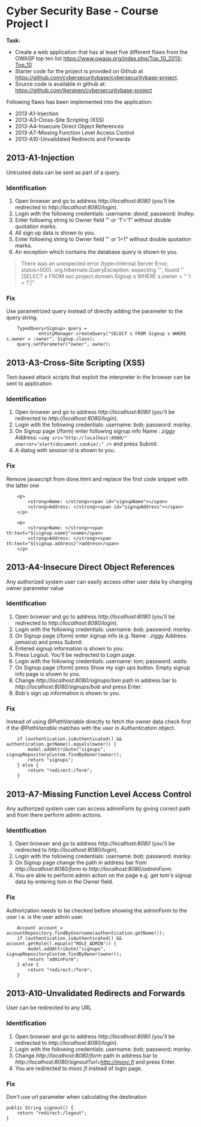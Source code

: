 # Cyber Security Base - Course Project I 

**Task:**
- Create a web application that has at least five different flaws from the OWASP top ten list 
  https://www.owasp.org/index.php/Top_10_2013-Top_10 
- Starter code for the project is provided on Github at https://github.com/cybersecuritybase/cybersecuritybase-project.
- Source code is available in github at: https://github.com/jkeranen/cybersecuritybase-project

Following flaws has been implemented into the application:
- 2013-A1-Injection
- 2013-A3-Cross-Site Scripting (XSS)
- 2013-A4-Insecure Direct Object References
- 2013-A7-Missing Function Level Access Control
- 2013-A10-Unvalidated Redirects and Forwards

## 2013-A1-Injection
Untrusted data can be sent as part of a query.
### Identification
1. Open browser and go to address *http://localhost:8080* (you'll be redirected to *http://localhost:8080/login*).
2. Login with the following credentials: username: *david*; password: *lindley*.
3. Enter following string to Owner field "' or '1'='1" without double quotation marks.
4. All sign up data is shown to you. 
5. Enter following string to Owner field "' or 1=1" without double quotation marks.
6. An exception which contains the database query is shown to you.
>There was an unexpected error (type=Internal Server Error, status=500).
>org.hibernate.QueryException: expecting ''', found '<EOF>' [SELECT s FROM sec.project.domain.Signup s WHERE s.owner = '' 1 = 1']" 
### Fix
Use parametrized query instead of directly adding the parameter to the query string. 
 
        TypedQuery<Signup> query =
                entityManager.createQuery("SELECT s FROM Signup s WHERE s.owner = :owner", Signup.class);
        query.setParameter("owner", owner);

## 2013-A3-Cross-Site Scripting (XSS)
Text-based attack scripts that exploit the interpreter in the browser can be sent to application
### Identification
1. Open browser and go to address *http://localhost:8080* (you'll be redirected to *http://localhost:8080/login*).
2. Login with the following credentials: username: *bob*; password: *marley*.
3. On Signup page (/form) enter following signup info 
Name : *ziggy* 
Address: *`<img src="http://localhost:8080/" onerror="alert(document.cookie);" />`* 
and press Submit.
4. A dialog with session id is shown to you.
### Fix
Remove javascript from done.html and replace the first code snippet with the latter one 

        <p>
            <strong>Name: </strong><span id="signupName"></span>
            <strong>Address: </strong><span id="signupAddress"></span>
        </p>
 
        <p>
            <strong>Name: </strong><span th:text="${signup.name}">name</span>
            <strong>Address: </strong><span th:text="${signup.address}">address</span>
        </p>


## 2013-A4-Insecure Direct Object References
Any authorized system user can easily access other user data by changing owner parameter value
### Identification
1. Open browser and go to address *http://localhost:8080* (you'll be redirected to *http://localhost:8080/login*).
2. Login with the following credentials: username: *bob*; password: *marley*.
3. On Signup page (/form) enter signup info (e.g. Name : *ziggy* Address: *jamaica*) and press Submit.
4. Entered signup information is shown to you. 
5. Press Logout. You'll be redirected to Login page.
6. Login with the following credentials: username: *tom*; password: *waits*.
7. On Signup page (/form) press Show my sign ups button. Empty signup info page is shown to you.
8. Change *http://localhost:8080/signups/tom* path in address bar to *http://localhost:8080/signups/bob* and press Enter.    
9. Bob's sign up information is shown to you.
### Fix
Instead of using *@PathVariable* directly to fetch the owner data check first if the *@PathVariable* 
matches with the user in *Authentication* object.

        if (authentication.isAuthenticated() && authentication.getName().equals(owner)) {
            model.addAttribute("signups", signupRepositoryCustom.findByOwner(owner));
            return "signups";
        } else {
            return "redirect:/form";
        }
## 2013-A7-Missing Function Level Access Control
Any authorized system user can access adminForm by giving correct path and from there perform admin actions.
### Identification
1. Open browser and go to address *http://localhost:8080* (you'll be redirected to *http://localhost:8080/login*).
2. Login with the following credentials: username: *bob*; password: *marley*.
3. On Signup page change the path in address bar from *http://localhost:8080/form* to *http://localhost:8080/adminForm*.
4. You are able to perform admin action on the page e.g. get tom's signup data by entering tom in the Owner field. 
### Fix
Authorization needs to be checked before showing the adminForm to the user i.e. is the user admin user.

        Account account = accountRepository.findByUsername(authentication.getName());
        if (authentication.isAuthenticated() && account.getRole().equals("ROLE_ADMIN")) {
            model.addAttribute("signups", signupRepositoryCustom.findByOwner(owner));
            return "adminForm";
        } else {
            return "redirect:/form";
        }

## 2013-A10-Unvalidated Redirects and Forwards
User can be redirected to any URL
### Identification
1. Open browser and go to address *http://localhost:8080* (you'll be redirected to *http://localhost:8080/login*).
2. Login with the following credentials: username: *bob*; password: *marley*.
3. Change *http://localhost:8080/form* path in address bar to *http://localhost:8080/signout?url=http://mooc.fi* and press Enter.
4. You are redirected to *mooc.fi* instead of login page.
### Fix
Don't use url parameter when calculating the destination
 
    public String signout() {
        return "redirect:/logout";
    }


